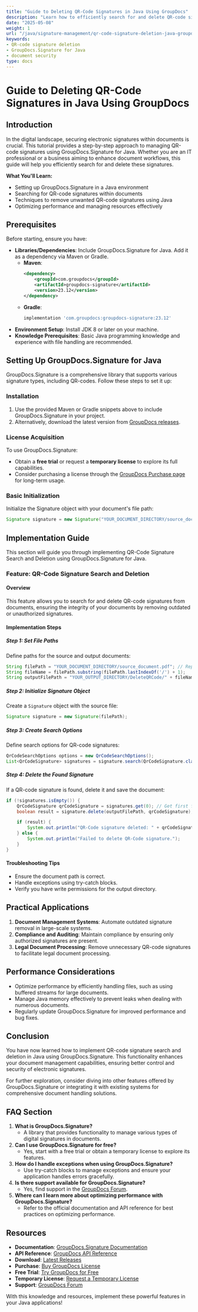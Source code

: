```yaml
---
title: "Guide to Deleting QR-Code Signatures in Java Using GroupDocs"
description: "Learn how to efficiently search for and delete QR-code signatures from documents using GroupDocs.Signature for Java. Master document security with our comprehensive guide."
date: "2025-05-08"
weight: 1
url: "/java/signature-management/qr-code-signature-deletion-java-groupdocs/"
keywords:
- QR-code signature deletion
- GroupDocs.Signature for Java
- document security
type: docs
---
```

# Guide to Deleting QR-Code Signatures in Java Using GroupDocs

## Introduction
In the digital landscape, securing electronic signatures within documents is crucial. This tutorial provides a step-by-step approach to managing QR-code signatures using GroupDocs.Signature for Java. Whether you are an IT professional or a business aiming to enhance document workflows, this guide will help you efficiently search for and delete these signatures.

**What You'll Learn:**
- Setting up GroupDocs.Signature in a Java environment
- Searching for QR-code signatures within documents
- Techniques to remove unwanted QR-code signatures using Java
- Optimizing performance and managing resources effectively

## Prerequisites
Before starting, ensure you have:
- **Libraries/Dependencies**: Include GroupDocs.Signature for Java. Add it as a dependency via Maven or Gradle.
  - **Maven**:
    ```xml
    <dependency>
        <groupId>com.groupdocs</groupId>
        <artifactId>groupdocs-signature</artifactId>
        <version>23.12</version>
    </dependency>
    ```
  - **Gradle**:
    ```gradle
    implementation 'com.groupdocs:groupdocs-signature:23.12'
    ```
- **Environment Setup**: Install JDK 8 or later on your machine.
- **Knowledge Prerequisites**: Basic Java programming knowledge and experience with file handling are recommended.

## Setting Up GroupDocs.Signature for Java
GroupDocs.Signature is a comprehensive library that supports various signature types, including QR-codes. Follow these steps to set it up:

### Installation
1. Use the provided Maven or Gradle snippets above to include GroupDocs.Signature in your project.
2. Alternatively, download the latest version from [GroupDocs releases](https://releases.groupdocs.com/signature/java/).

### License Acquisition
To use GroupDocs.Signature:
- Obtain a **free trial** or request a **temporary license** to explore its full capabilities.
- Consider purchasing a license through the [GroupDocs Purchase page](https://purchase.groupdocs.com/buy) for long-term usage.

### Basic Initialization
Initialize the Signature object with your document's file path:
```java
Signature signature = new Signature("YOUR_DOCUMENT_DIRECTORY/source_document.pdf");
```

## Implementation Guide
This section will guide you through implementing QR-Code Signature Search and Deletion using GroupDocs.Signature for Java.

### Feature: QR-Code Signature Search and Deletion
#### Overview
This feature allows you to search for and delete QR-code signatures from documents, ensuring the integrity of your documents by removing outdated or unauthorized signatures.

#### Implementation Steps
##### Step 1: Set File Paths
Define paths for the source and output documents:
```java
String filePath = "YOUR_DOCUMENT_DIRECTORY/source_document.pdf"; // Replace with actual path
String fileName = filePath.substring(filePath.lastIndexOf('/') + 1);
String outputFilePath = "YOUR_OUTPUT_DIRECTORY/DeleteQRCode/" + fileName;
```
##### Step 2: Initialize Signature Object
Create a `Signature` object with the source file:
```java
Signature signature = new Signature(filePath);
```
##### Step 3: Create Search Options
Define search options for QR-code signatures:
```java
QrCodeSearchOptions options = new QrCodeSearchOptions();
List<QrCodeSignature> signatures = signature.search(QrCodeSignature.class, options);
```
##### Step 4: Delete the Found Signature
If a QR-code signature is found, delete it and save the document:
```java
if (!signatures.isEmpty()) {
    QrCodeSignature qrCodeSignature = signatures.get(0); // Get first found signature
    boolean result = signature.delete(outputFilePath, qrCodeSignature);

    if (result) {
        System.out.println("QR-Code signature deleted: " + qrCodeSignature.getText() + ", Encode Type: " + qrCodeSignature.getEncodeType().getTypeName());
    } else {
        System.out.println("Failed to delete QR-Code signature.");
    }
}
```
#### Troubleshooting Tips
- Ensure the document path is correct.
- Handle exceptions using try-catch blocks.
- Verify you have write permissions for the output directory.

## Practical Applications
1. **Document Management Systems**: Automate outdated signature removal in large-scale systems.
2. **Compliance and Auditing**: Maintain compliance by ensuring only authorized signatures are present.
3. **Legal Document Processing**: Remove unnecessary QR-code signatures to facilitate legal document processing.

## Performance Considerations
- Optimize performance by efficiently handling files, such as using buffered streams for large documents.
- Manage Java memory effectively to prevent leaks when dealing with numerous documents.
- Regularly update GroupDocs.Signature for improved performance and bug fixes.

## Conclusion
You have now learned how to implement QR-code signature search and deletion in Java using GroupDocs.Signature. This functionality enhances your document management capabilities, ensuring better control and security of electronic signatures.

For further exploration, consider diving into other features offered by GroupDocs.Signature or integrating it with existing systems for comprehensive document handling solutions.

## FAQ Section
1. **What is GroupDocs.Signature?**
   - A library that provides functionality to manage various types of digital signatures in documents.
2. **Can I use GroupDocs.Signature for free?**
   - Yes, start with a free trial or obtain a temporary license to explore its features.
3. **How do I handle exceptions when using GroupDocs.Signature?**
   - Use try-catch blocks to manage exceptions and ensure your application handles errors gracefully.
4. **Is there support available for GroupDocs.Signature?**
   - Yes, find support in the [GroupDocs Forum](https://forum.groupdocs.com/c/signature/).
5. **Where can I learn more about optimizing performance with GroupDocs.Signature?**
   - Refer to the official documentation and API reference for best practices on optimizing performance.

## Resources
- **Documentation**: [GroupDocs.Signature Documentation](https://docs.groupdocs.com/signature/java/)
- **API Reference**: [GroupDocs API Reference](https://reference.groupdocs.com/signature/java/)
- **Download**: [Latest Releases](https://releases.groupdocs.com/signature/java/)
- **Purchase**: [Buy GroupDocs License](https://purchase.groupdocs.com/buy)
- **Free Trial**: [Try GroupDocs for Free](https://releases.groupdocs.com/signature/java/)
- **Temporary License**: [Request a Temporary License](https://purchase.groupdocs.com/temporary-license/)
- **Support**: [GroupDocs Forum](https://forum.groupdocs.com/c/signature/)

With this knowledge and resources, implement these powerful features in your Java applications!

